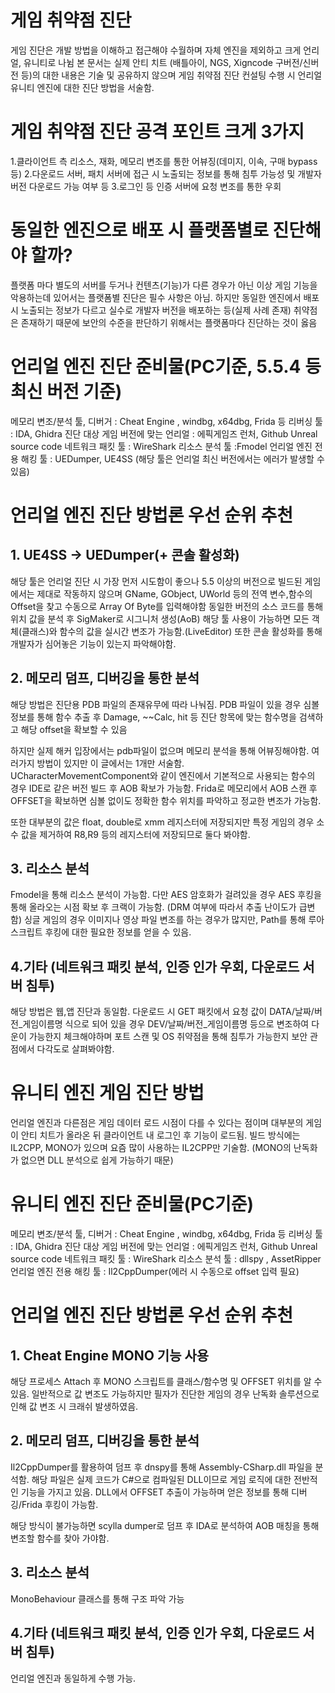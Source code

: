# 게임 취약점 진단
게임 진단은 개발 방법을 이해하고 접근해야 수월하며 자체 엔진을 제외하고 크게 언리얼, 유니티로 나뉨
본 문서는 실제 안티 치트 (배틀아이, NGS, Xigncode 구버전/신버전 등)의 대한 내용은 기술 및 공유하지 않으며
게임 취약점 진단 컨설팅 수행 시 언리얼 유니티 엔진에 대한 진단 방법을 서술함.

# 게임 취약점 진단 공격 포인트 크게 3가지
1.클라이언트 측 리소스, 재화, 메모리 변조를 통한 어뷰징(데미지, 이속, 구매 bypass등)
2.다운로드 서버, 패치 서버에 접근 시 노출되는 정보를 통해 침투 가능성 및 개발자 버전 다운로드 가능 여부 등
3.로그인 등 인증 서버에 요청 변조를 통한 우회

# 동일한 엔진으로 배포 시 플랫폼별로 진단해야 할까?
플랫폼 마다 별도의 서버를 두거나 컨텐츠(기능)가 다른 경우가 아닌 이상
게임 기능을 악용하는데 있어서는 플랫폼별 진단은 필수 사항은 아님.
하지만 동일한 엔진에서 배포 시 노출되는 정보가 다르고 실수로 개발자 버전을 배포하는 등(실제 사례 존재)
취약점은 존재하기 때문에 보안의 수준을 판단하기 위해서는 플랫폼마다 진단하는 것이 옳음

# 언리얼 엔진 진단 준비물(PC기준, 5.5.4 등 최신 버전 기준)
메모리 변조/분석 툴, 디버거 : Cheat Engine , windbg, x64dbg, Frida 등
리버싱 툴 : IDA, Ghidra 
진단 대상 게임 버전에 맞는 언리얼 : 에픽게임즈 런처, Github Unreal source code
네트워크 패킷 툴 : WireShark
리소스 분석 툴 :Fmodel
언리얼 엔진 전용 해킹 툴 : UEDumper, UE4SS
(해당 툴은 언리얼 최신 버전에서는 에러가 발생할 수 있음)

# 언리얼 엔진 진단 방법론 우선 순위 추천
## 1. UE4SS -> UEDumper(+ 콘솔 활성화)
해당 툴은 언리얼 진단 시 가장 먼저 시도함이 좋으나
5.5 이상의 버전으로 빌드된 게임에서는 제대로 작동하지 않으며
GName, GObject, UWorld 등의 전역 변수,함수의 Offset을 찾고
수동으로 Array Of Byte를 입력해야함
동일한 버전의 소스 코드를 통해 위치 값을 분석 후 
SigMaker로 시그니처 생성(AoB)
해당 툴 사용이 가능하면 모든 객체(클래스)와 함수의 값을 실시간 변조가 가능함.(LiveEditor)
또한 콘솔 활성화를 통해 개발자가 심어놓은 기능이 있는지 파악해야함.

## 2. 메모리 덤프, 디버깅을 통한 분석
해당 방법은 진단용 PDB 파일의 존재유무에 따라 나눠짐.
PDB 파일이 있을 경우 심볼 정보를 통해 함수 추출 후 Damage, ~~Calc, hit 등
진단 항목에 맞는 함수명을 검색하고 해당 offset을 확보할 수 있음

하지만 실제 해커 입장에서는 pdb파일이 없으며 메모리 분석을 통해 어뷰징해야함.
여러가지 방법이 있지만 이 글에서는 1개만 서술함.
UCharacterMovementComponent와 같이 엔진에서 기본적으로 사용되는 함수의 경우
IDE로 같은 버전 빌드 후 AOB 확보가 가능함.
Frida로 메모리에서 AOB 스캔 후 OFFSET을 확보하면 심볼 없이도 정확한 함수 위치를 파악하고 정교한 변조가 가능함.

또한 대부분의 값은 float, double로 xmm 레지스터에 저장되지만
특정 게임의 경우 소수 값을 제거하여 R8,R9 등의 레지스터에 저장되므로 둘다 봐야함.

## 3. 리소스 분석
Fmodel을 통해 리소스 분석이 가능함.
다만 AES 암호화가 걸려있을 경우 AES 후킹을 통해 올라오는 시점 확보 후 크랙이 가능함.
(DRM 여부에 따라서 추출 난이도가 급변함)
싱글 게임의 경우 이미지나 영상 파일 변조를 하는 경우가 많지만,
Path를 통해 루아 스크립트 후킹에 대한 필요한 정보를 얻을 수 있음.

## 4.기타 (네트워크 패킷 분석, 인증 인가 우회, 다운로드 서버 침투)
해당 방법은 웹,앱 진단과 동일함.
다운로드 시 GET 패킷에서 요청 값이 DATA/날짜/버전_게임이름명 식으로 되어 있을 경우
DEV/날짜/버전_게임이름명 등으로 변조하여 다운이 가능한지 체크해야하며 
포트 스캔 및 OS 취약점을 통해 침투가 가능한지 보안 관점에서 다각도로 살펴봐야함.

# 유니티 엔진 게임 진단 방법
언리얼 엔진과 다른점은 게임 데이터 로드 시점이 다를 수 있다는 점이며
대부분의 게임이 안티 치트가 올라온 뒤 클라이언트 내 로그인 후 기능이 로드됨.
빌드 방식에는 IL2CPP, MONO가 있으며 요즘 많이 사용하는 IL2CPP만 기술함.
(MONO의 난독화가 없으면 DLL 분석으로 쉽게 가능하기 때문)

# 유니티 엔진 진단 준비물(PC기준)
메모리 변조/분석 툴, 디버거 : Cheat Engine , windbg, x64dbg, Frida 등
리버싱 툴 : IDA, Ghidra 
진단 대상 게임 버전에 맞는 언리얼 : 에픽게임즈 런처, Github Unreal source code
네트워크 패킷 툴 : WireShark
리소스 분석 툴 : dllspy , AssetRipper
언리얼 엔진 전용 해킹 툴 : Il2CppDumper(에러 시 수동으로 offset 입력 필요)

# 언리얼 엔진 진단 방법론 우선 순위 추천
## 1. Cheat Engine MONO 기능 사용
해당 프로세스 Attach 후 MONO 스크립트를 클래스/함수명 및 OFFSET 위치를 알 수 있음.
일반적으로 값 변조도 가능하지만 필자가 진단한 게임의 경우 
난독화 솔루션으로 인해 값 변조 시 크래쉬 발생하였음.

## 2. 메모리 덤프, 디버깅을 통한 분석
Il2CppDumper를 활용하여 덤프 후 dnspy를 통해 Assembly-CSharp.dll 파일을 분석함.
해당 파일은 실제 코드가 C#으로 컴파일된 DLL이므로 게임 로직에 대한 전반적인 기능을 가지고 있음.
DLL에서 OFFSET 추출이 가능하며 얻은 정보를 통해 디버깅/Frida 후킹이 가능함.

해당 방식이 불가능하면 scylla dumper로 덤프 후 IDA로 분석하여 AOB 매칭을 통해 변조할 함수를 찾아 가야함.

## 3. 리소스 분석
MonoBehaviour 클래스를 통해 구조 파악 가능

## 4.기타 (네트워크 패킷 분석, 인증 인가 우회, 다운로드 서버 침투)
언리얼 엔진과 동일하게 수행 가능.

